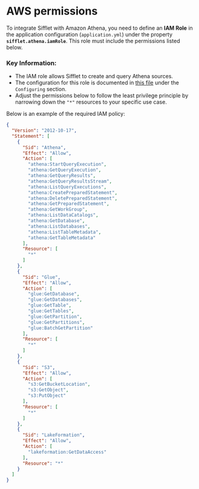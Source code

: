 # AWS permissions


To integrate Sifflet with Amazon Athena, you need to define an **IAM Role** in the application configuration (`application.yml`) under the property **`sifflet.athena.iamRole`**. This role must include the permissions listed below.

### Key Information:
- The IAM role allows Sifflet to create and query Athena sources.
- The configuration for this role is documented in [this file](../README.md) under the `Configuring` section.
- Adjust the permissions below to follow the least privilege principle by narrowing down the `"*"` resources to your specific use case.

Below is an example of the required IAM policy:

```json
{
  "Version": "2012-10-17",
  "Statement": [
    {
      "Sid": "Athena",
      "Effect": "Allow",
      "Action": [
        "athena:StartQueryExecution",
        "athena:GetQueryExecution",
        "athena:GetQueryResults",
        "athena:GetQueryResultsStream",
        "athena:ListQueryExecutions",
        "athena:CreatePreparedStatement",
        "athena:DeletePreparedStatement",
        "athena:GetPreparedStatement",
        "athena:GetWorkGroup",
        "athena:ListDataCatalogs",
        "athena:GetDatabase",
        "athena:ListDatabases",
        "athena:ListTableMetadata",
        "athena:GetTableMetadata"
      ],
      "Resource": [
        "*"
      ]
    },
    {
      "Sid": "Glue",
      "Effect": "Allow",
      "Action": [
        "glue:GetDatabase",
        "glue:GetDatabases",
        "glue:GetTable",
        "glue:GetTables",
        "glue:GetPartition",
        "glue:GetPartitions",
        "glue:BatchGetPartition"
      ],
      "Resource": [
        "*"
      ]
    },
    {
      "Sid": "S3",
      "Effect": "Allow",
      "Action": [
        "s3:GetBucketLocation",
        "s3:GetObject",
        "s3:PutObject"
      ],
      "Resource": [
        "*"
      ]
    },
    {
      "Sid": "LakeFormation",
      "Effect": "Allow",
      "Action": [
        "lakeformation:GetDataAccess"
      ],
      "Resource": "*"
    }
  ]
}
```

